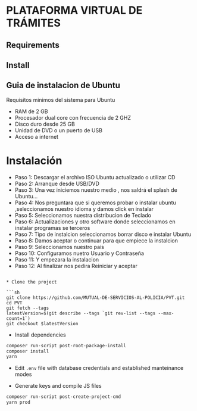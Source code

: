 # PLATAFORMA VIRTUAL DE TRÁMITES

## Requirements



## Install

## Guia de instalacion de Ubuntu 

Requisitos minimos del sistema para Ubuntu 

- RAM de 2 GB
- Procesador dual core con frecuencia de  2 GHZ
- Disco duro desde 25 GB
- Unidad  de DVD o un puerto de USB 
- Acceso a internet

# Instalación

- Paso 1: Descargar el archivo ISO Ubuntu actualizado o utilizar CD 
- Paso 2: Arranque desde USB/DVD 
- Paso 3: Una vez iniciemos nuestro medio , nos saldrá el splash de Ubuntu...
- Paso 4: Nos preguntara que si queremos probar o instalar ubuntu ,seleccionamos nuestro idioma y damos click en instalar 
- Paso 5: Seleccionamos nuestra distribucion de Teclado
- Paso 6: Actualizaciones y otro software donde seleccionamos en instalar programas se terceros 
- Paso 7: Tipo de instalcion seleccionamos borrar disco e instalar Ubuntu 
- Paso 8: Damos aceptar o continuar para que empiece la instalcion 
- Paso 9: Seleccionamos nuestro pais 
- Paso 10: Configuramos nuetro Usuario y Contraseña 
- Paso 11: Y empezara la instalacion 
- Paso 12: Al finalizar nos pedira Reiniciar y aceptar 
```

* Clone the project

```sh
git clone https://github.com/MUTUAL-DE-SERVICIOS-AL-POLICIA/PVT.git
cd PVT
git fetch --tags
latestVersion=$(git describe --tags `git rev-list --tags --max-count=1`)
git checkout $latestVersion
```

* Install dependencies

```sh
composer run-script post-root-package-install
composer install
yarn
```

* Edit `.env` file with database credentials and established manteinance modes

* Generate keys and compile JS files

```sh
composer run-script post-create-project-cmd
yarn prod
```